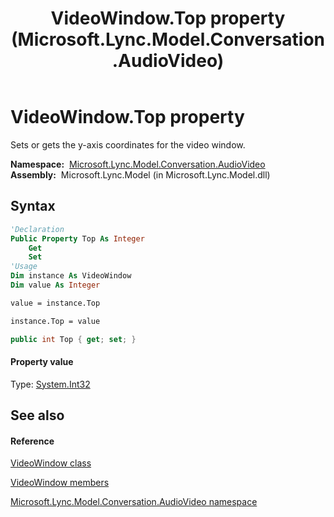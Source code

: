 ﻿---
title: VideoWindow.Top property  (Microsoft.Lync.Model.Conversation.AudioVideo)
TOCTitle: 'Top property '
ms:assetid: P:Microsoft.Lync.Model.Conversation.AudioVideo.VideoWindow.Top_DI_3_UC_OCS14MrefLyncWPF
ms:mtpsurl: https://msdn.microsoft.com/en-us/library/microsoft.lync.model.conversation.audiovideo.videowindow.top_di_3_uc_ocs14mreflyncwpf(v=office.15)
ms:contentKeyID: 48600864
ms.date: 07/28/2014
mtps_version: v=office.15
f1_keywords:
- Microsoft.Lync.Model.Conversation.AudioVideo.VideoWindow.Top
dev_langs:
- CSharp
- JScript
- VB
- other
---

# VideoWindow.Top property

Sets or gets the y-axis coordinates for the video window.

**Namespace:**  [Microsoft.Lync.Model.Conversation.AudioVideo](microsoft-lync-model-conversation-audiovideo-namespace_2.md)  
**Assembly:**  Microsoft.Lync.Model (in Microsoft.Lync.Model.dll)

## Syntax

``` vb
'Declaration
Public Property Top As Integer
    Get
    Set
'Usage
Dim instance As VideoWindow
Dim value As Integer

value = instance.Top

instance.Top = value
```

``` csharp
public int Top { get; set; }
```

#### Property value

Type: [System.Int32](http://msdn2.microsoft.com/en-us/library/td2s409d)  

## See also

#### Reference

[VideoWindow class](videowindow-class-microsoft-lync-model-conversation-audiovideo_2.md)

[VideoWindow members](videowindow-members-microsoft-lync-model-conversation-audiovideo_2.md)

[Microsoft.Lync.Model.Conversation.AudioVideo namespace](microsoft-lync-model-conversation-audiovideo-namespace_2.md)

